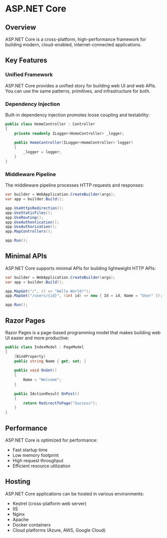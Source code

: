# ASP.NET Core

## Overview

ASP.NET Core is a cross-platform, high-performance framework for building modern, cloud-enabled, internet-connected
applications.

## Key Features

### Unified Framework

ASP.NET Core provides a unified story for building web UI and web APIs. You can use the same patterns, primitives, and
infrastructure for both.

### Dependency Injection

Built-in dependency injection promotes loose coupling and testability:

```csharp
public class HomeController : Controller
{
    private readonly ILogger<HomeController> _logger;
    
    public HomeController(ILogger<HomeController> logger)
    {
        _logger = logger;
    }
}
```

### Middleware Pipeline

The middleware pipeline processes HTTP requests and responses:

```csharp
var builder = WebApplication.CreateBuilder(args);
var app = builder.Build();

app.UseHttpsRedirection();
app.UseStaticFiles();
app.UseRouting();
app.UseAuthentication();
app.UseAuthorization();
app.MapControllers();

app.Run();
```

## Minimal APIs

ASP.NET Core supports minimal APIs for building lightweight HTTP APIs:

```csharp
var builder = WebApplication.CreateBuilder(args);
var app = builder.Build();

app.MapGet("/", () => "Hello World!");
app.MapGet("/users/{id}", (int id) => new { Id = id, Name = "User" });

app.Run();
```

## Razor Pages

Razor Pages is a page-based programming model that makes building web UI easier and more productive:

```csharp
public class IndexModel : PageModel
{
    [BindProperty]
    public string Name { get; set; }
    
    public void OnGet()
    {
        Name = "Welcome";
    }
    
    public IActionResult OnPost()
    {
        return RedirectToPage("Success");
    }
}
```

## Performance

ASP.NET Core is optimized for performance:

- Fast startup time
- Low memory footprint
- High request throughput
- Efficient resource utilization

## Hosting

ASP.NET Core applications can be hosted in various environments:

- Kestrel (cross-platform web server)
- IIS
- Nginx
- Apache
- Docker containers
- Cloud platforms (Azure, AWS, Google Cloud)